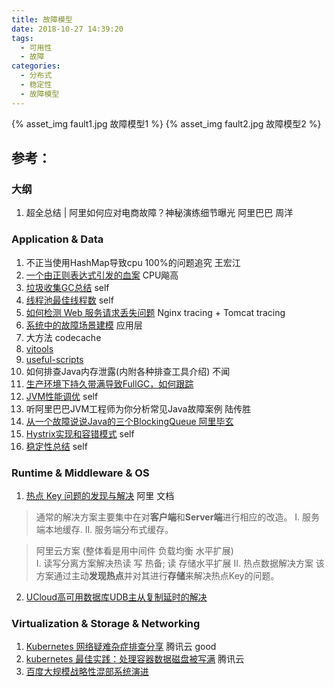 ```yaml
---
title: 故障模型
date: 2018-10-27 14:39:20
tags:
  - 可用性
  - 故障
categories:
  - 分布式 
  - 稳定性
  - 故障模型
---
```


{% asset_img fault1.jpg 故障模型1 %}
{% asset_img fault2.jpg 故障模型2 %}

<!-- more -->

## 参考：

### 大纲
1. 超全总结 | 阿里如何应对电商故障？神秘演练细节曝光  阿里巴巴  周洋

### Application & Data
1. 不正当使用HashMap导致cpu 100%的问题追究 王宏江
2. [一个由正则表达式引发的血案](http://www.cnblogs.com/study-everyday/p/7426862.html)   CPU飚高
3. [垃圾收集GC总结](../../../../2014/07/16/gc/) self
4. [线程池最佳线程数](../../../../2014/07/02/threadNum/)  self
5. [如何检测 Web 服务请求丢失问题](https://mp.weixin.qq.com/s/QA_BTF1D3GJJ7_nYQ6oAzQ)  Nginx tracing + Tomcat tracing
6. [系统中的故障场景建模](https://www.infoq.cn/article/system_failure_modeling/)  应用层
7. 大方法 codecache  
8. [vjtools](https://github.com/vipshop/vjtools) 
9. [useful-scripts](https://github.com/oldratlee/useful-scripts) 
10. 如何排查Java内存泄露(内附各种排查工具介绍) 不闻
11. [生产环境下持久带满导致FullGC，如何跟踪](https://hllvm-group.iteye.com/group/topic/28379) 
12. [JVM性能调优](../../../../2017/11/27/optimize/) self
13. 听阿里巴巴JVM工程师为你分析常见Java故障案例  陆传胜
14. [从一个故障说说Java的三个BlockingQueue  阿里毕玄](http://hellojava.info/?p=464)
15. [Hystrix实现和容错模式](../../../../2016/10/07/Hystrix/)  self
16. [稳定性总结](../../../../2017/05/09/stability/)  self

### Runtime & Middleware & OS
1. [热点 Key 问题的发现与解决](https://help.aliyun.com/document_detail/67252.html) 阿里 文档

> 通常的解决方案主要集中在对**客户端**和**Server端**进行相应的改造。 
  I. 服务端本地缓存.
  II. 服务端分布式缓存。

> 阿里云方案 (整体看是用中间件 负载均衡 水平扩展)   
  I. 读写分离方案解决热读
     写 热备; 读 存储水平扩展
  II. 热点数据解决方案
     该方案通过主动**发现热点**并对其进行**存储**来解决热点Key的问题。

2. [UCloud高可用数据库UDB主从复制延时的解决](https://www.admin5.com/article/20190404/902952.shtml)

### Virtualization & Storage & Networking
1. [Kubernetes 网络疑难杂症排查分享](https://tencentcloudcontainerteam.github.io/2019/08/12/troubleshooting-with-kubernetes-network/)  腾讯云 good
2. [kubernetes 最佳实践：处理容器数据磁盘被写满](https://tencentcloudcontainerteam.github.io/2019/06/08/kubernetes-best-practice-handle-disk-full/) 腾讯云
3. [百度大规模战略性混部系统演进](https://www.infoq.cn/article/aEut*ZAIffp0q4MSKDSg)
